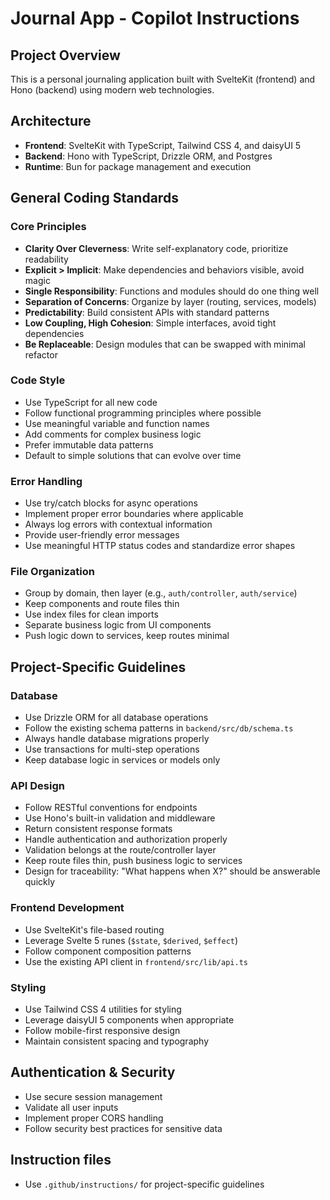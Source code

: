 # Journal App - Copilot Instructions

## Project Overview
This is a personal journaling application built with SvelteKit (frontend) and Hono (backend) using modern web technologies.

## Architecture
- **Frontend**: SvelteKit with TypeScript, Tailwind CSS 4, and daisyUI 5
- **Backend**: Hono with TypeScript, Drizzle ORM, and Postgres
- **Runtime**: Bun for package management and execution

## General Coding Standards

### Core Principles
- **Clarity Over Cleverness**: Write self-explanatory code, prioritize readability
- **Explicit > Implicit**: Make dependencies and behaviors visible, avoid magic
- **Single Responsibility**: Functions and modules should do one thing well
- **Separation of Concerns**: Organize by layer (routing, services, models)
- **Predictability**: Build consistent APIs with standard patterns
- **Low Coupling, High Cohesion**: Simple interfaces, avoid tight dependencies
- **Be Replaceable**: Design modules that can be swapped with minimal refactor

### Code Style
- Use TypeScript for all new code
- Follow functional programming principles where possible
- Use meaningful variable and function names
- Add comments for complex business logic
- Prefer immutable data patterns
- Default to simple solutions that can evolve over time

### Error Handling
- Use try/catch blocks for async operations
- Implement proper error boundaries where applicable
- Always log errors with contextual information
- Provide user-friendly error messages
- Use meaningful HTTP status codes and standardize error shapes

### File Organization
- Group by domain, then layer (e.g., `auth/controller`, `auth/service`)
- Keep components and route files thin
- Use index files for clean imports
- Separate business logic from UI components
- Push logic down to services, keep routes minimal

## Project-Specific Guidelines

### Database
- Use Drizzle ORM for all database operations
- Follow the existing schema patterns in `backend/src/db/schema.ts`
- Always handle database migrations properly
- Use transactions for multi-step operations
- Keep database logic in services or models only

### API Design
- Follow RESTful conventions for endpoints
- Use Hono's built-in validation and middleware
- Return consistent response formats
- Handle authentication and authorization properly
- Validation belongs at the route/controller layer
- Keep route files thin, push business logic to services
- Design for traceability: "What happens when X?" should be answerable quickly

### Frontend Development
- Use SvelteKit's file-based routing
- Leverage Svelte 5 runes (`$state`, `$derived`, `$effect`)
- Follow component composition patterns
- Use the existing API client in `frontend/src/lib/api.ts`

### Styling
- Use Tailwind CSS 4 utilities for styling
- Leverage daisyUI 5 components when appropriate
- Follow mobile-first responsive design
- Maintain consistent spacing and typography

## Authentication & Security
- Use secure session management
- Validate all user inputs
- Implement proper CORS handling
- Follow security best practices for sensitive data

## Instruction files

- Use `.github/instructions/` for project-specific guidelines
